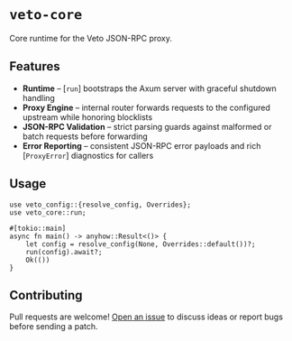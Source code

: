# `veto-core`

Core runtime for the Veto JSON-RPC proxy.

## Features

- **Runtime** – [`run`] bootstraps the Axum server with graceful shutdown handling
- **Proxy Engine** – internal router forwards requests to the configured upstream while honoring blocklists
- **JSON-RPC Validation** – strict parsing guards against malformed or batch requests before forwarding
- **Error Reporting** – consistent JSON-RPC error payloads and rich [`ProxyError`] diagnostics for callers

## Usage

```rust,no_run
use veto_config::{resolve_config, Overrides};
use veto_core::run;

#[tokio::main]
async fn main() -> anyhow::Result<()> {
    let config = resolve_config(None, Overrides::default())?;
    run(config).await?;
    Ok(())
}
```

## Contributing

Pull requests are welcome! [Open an issue](https://github.com/refcell/veto/issues/new) to discuss ideas or report bugs before sending a patch.
